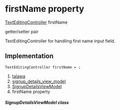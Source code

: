 
<div>

# firstName property

</div>


[TextEditingController](https://api.flutter.dev/flutter/widgets/TextEditingController-class.html)
firstName


getter/setter pair




TextEditingController for handling first name input field.



## Implementation

``` language-dart
TextEditingController firstName = ;
```







1.  [talawa](../../index.md)
2.  [signup_details_view_model](../../view_model_pre_auth_view_models_signup_details_view_model/)
3.  [SignupDetailsViewModel](../../view_model_pre_auth_view_models_signup_details_view_model/SignupDetailsViewModel-class.md)
4.  firstName property

##### SignupDetailsViewModel class








